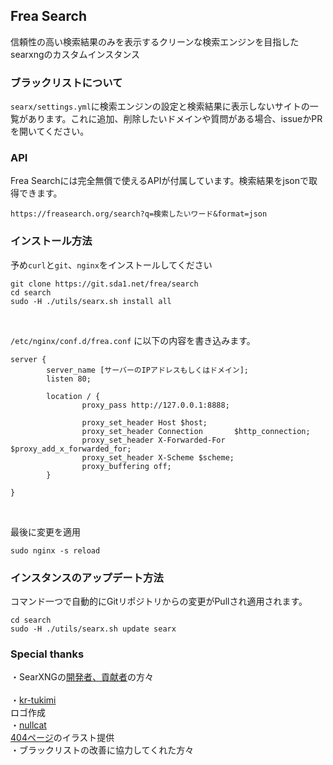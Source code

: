 ## Frea Search
信頼性の高い検索結果のみを表示するクリーンな検索エンジンを目指したsearxngのカスタムインスタンス

### ブラックリストについて
`searx/settings.yml`に検索エンジンの設定と検索結果に表示しないサイトの一覧があります。これに追加、削除したいドメインや質問がある場合、issueかPRを開いてください。

### API
Frea Searchには完全無償で使えるAPIが付属しています。検索結果をjsonで取得できます。
```
https://freasearch.org/search?q=検索したいワード&format=json
```

### インストール方法
予め`curl`と`git`、`nginx`をインストールしてください <br>
```
git clone https://git.sda1.net/frea/search
cd search
sudo -H ./utils/searx.sh install all
```

<br>

`/etc/nginx/conf.d/frea.conf` に以下の内容を書き込みます。

```
server {
        server_name [サーバーのIPアドレスもしくはドメイン];
        listen 80;

        location / {
                proxy_pass http://127.0.0.1:8888;

                proxy_set_header Host $host;
                proxy_set_header Connection       $http_connection;
                proxy_set_header X-Forwarded-For $proxy_add_x_forwarded_for;
                proxy_set_header X-Scheme $scheme;
                proxy_buffering off;
        }
        
}
```

<br>

最後に変更を適用

```
sudo nginx -s reload
```

### インスタンスのアップデート方法
コマンド一つで自動的にGitリポジトリからの変更がPullされ適用されます。
```
cd search
sudo -H ./utils/searx.sh update searx

```

### Special thanks
・SearXNGの[開発者、貢献者](https://github.com/searxng/searxng/graphs/contributors)の方々<br>
<br>
・[kr-tukimi](https://github.com/kr-tukimi) <br>
ロゴ作成
<br>
・[nullcat](https://github.com/nullnyat) <br>
[404ページ](https://freasearch.org/404)のイラスト提供
<br>
・ブラックリストの改善に協力してくれた方々<br>



